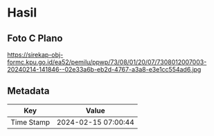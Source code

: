 # Hasil

## Foto C Plano

https://sirekap-obj-formc.kpu.go.id/ea52/pemilu/ppwp/73/08/01/20/07/7308012007003-20240214-141846--02e33a6b-eb2d-4767-a3a8-e3e1cc554ad6.jpg


## Metadata

| Key        | Value               |
| ---------- | ------------------- |
| Time Stamp | 2024-02-15 07:00:44 |




